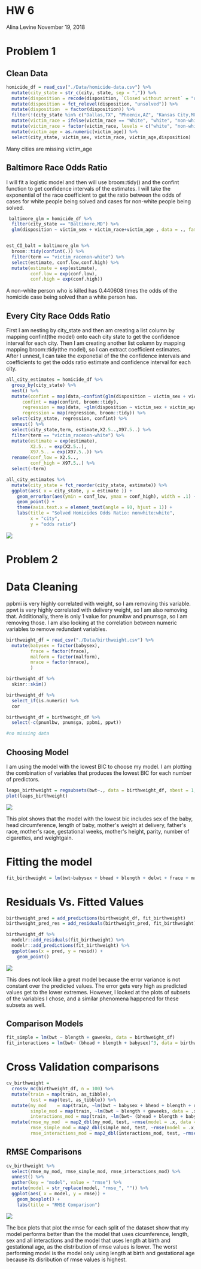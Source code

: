 HW 6
================
Alina Levine
November 19, 2018

Problem 1
=========

Clean Data
----------

``` r
homicide_df = read_csv("./Data/homicide-data.csv") %>%
  mutate(city_state = str_c(city, state, sep = ",")) %>%
  mutate(disposition = recode(disposition, `Closed without arrest` = "unsolved", `Open/No arrest` = "unsolved",    `Closed by arrest` = "solved")) %>%
  mutate(disposition = fct_relevel(disposition, "unsolved")) %>%
  mutate(disposition  = factor(disposition)) %>%
  filter(!(city_state %in% c("Dallas,TX", "Phoenix,AZ", "Kansas City,MO", "Tulsa,AL"))) %>%
  mutate(victim_race = ifelse(victim_race == "White", "white", "non-white")) %>%
  mutate(victim_race = factor(victim_race, levels = c("white", "non-white"))) %>%
  mutate(victim_age = as.numeric(victim_age)) %>%
  select(city_state, victim_sex, victim_race, victim_age,disposition)
```

Many cities are missing victim\_age

Baltimore Race Odds Ratio
-------------------------

I will fit a logistic model and then will use broom::tidy() and the confint function to get confidence intervals of the estimates. I will take the exponential of the race coefficient to get the ratio between the odds of cases for white people being solved and cases for non-white people being solved.

``` r
 baltimore_glm = homicide_df %>%
  filter(city_state == "Baltimore,MD") %>%
  glm(disposition ~ victim_sex + victim_race+victim_age , data = ., family = binomial())


est_CI_balt = baltimore_glm %>%
  broom::tidy(confint(.)) %>%
  filter(term == "victim_racenon-white") %>%
  select(estimate, conf.low,conf.high) %>%
  mutate(estimate = exp(estimate),
         conf.low = exp(conf.low),
         conf.high = exp(conf.high))
```

A non-white person who is killed has 0.440608 times the odds of the homicide case being solved than a white person has.

Every City Race Odds Ratio
--------------------------

First I am nesting by city\_state and then am creating a list column by mapping confint(the model) onto each city state to get the confidence interval for each city. Then I am creating another list column by mapping mapping broom::tidy(the model), so I can extract coefficient estimates. After I unnest, I can take the exponetial of the the confidence intervals and coefficients to get the odds ratio estimate and confidence interval for each city.

``` r
all_city_estimates = homicide_df %>%
  group_by(city_state) %>%
  nest() %>%
  mutate(confint = map(data,~confint(glm(disposition ~ victim_sex + victim_age + victim_race, data = .x, family = binomial()))),
      confint = map(confint, broom::tidy),
      regression = map(data, ~glm(disposition ~ victim_sex + victim_age + victim_race, data = .x, family = binomial())),
      regression = map(regression, broom::tidy)) %>%
  select(city_state, regression, confint) %>%
  unnest() %>%
  select(city_state,term, estimate,X2.5..,X97.5..) %>%
  filter(term == "victim_racenon-white") %>%
  mutate(estimate = exp(estimate),
         X2.5.. = exp(X2.5..),
         X97.5.. = exp(X97.5..)) %>%
  rename(conf_low = X2.5..,
         conf_high = X97.5..) %>%
  select(-term)

all_city_estimates %>%
  mutate(city_state = fct_reorder(city_state, estimate)) %>%
  ggplot(aes( x = city_state, y = estimate )) +
    geom_errorbar(aes(ymin = conf_low, ymax = conf_high), width = .1) +
    geom_point() +
    theme(axis.text.x = element_text(angle = 90, hjust = 1)) +
    labs(title = "Solved Homicides Odds Ratio: nonwhite:white",
         x = "city",
         y = "odds ratio")
```

![](p8105_hw6_al3851_files/figure-markdown_github/all%20city%20odds%20ratio-1.png)

Problem 2
=========

Data Cleaning
=============

ppbmi is very highly correlated with weight, so I am removing this variable. ppwt is very highly correlated with delivery weight, so I am also removing that. Additionally, there is only 1 value for pnumlbw and pnumsga, so I am removing those. I am also looking at the correlation between numeric variables to remove redundant variables.

``` r
birthweight_df = read_csv("./Data/birthweight.csv") %>%
  mutate(babysex = factor(babysex),
         frace = factor(frace),
         malform = factor(malform),
         mrace = factor(mrace),
         )  

birthweight_df %>%
  skimr::skim()

birthweight_df %>%
  select_if(is.numeric) %>%
  cor

birthweight_df = birthweight_df %>%
  select(-c(pnumlbw, pnumsga, ppbmi, ppwt))

#no missing data
```

Choosing Model
--------------

I am using the model with the lowest BIC to choose my model. I am plotting the combination of variables that produces the lowest BIC for each number of predictors.

``` r
leaps_birthweight = regsubsets(bwt~., data = birthweight_df, nbest = 1, nvmax = 16)
plot(leaps_birthweight)
```

![](p8105_hw6_al3851_files/figure-markdown_github/BIC%20criteria-1.png)

This plot shows that the model with the lowest bic includes sex of the baby, head circumference, length of baby, mother's weight at delivery, father's race, mother's race, gestational weeks, mother's height, parity, number of cigarettes, and weightgain.

Fitting the model
=================

``` r
fit_birthweight = lm(bwt~babysex + bhead + blength + delwt + frace + mrace + gaweeks + mheight + wtgain + smoken, data = birthweight_df)
```

Residuals Vs. Fitted Values
===========================

``` r
birthweight_pred = add_predictions(birthweight_df, fit_birthweight)
birthweight_pred_res = add_residuals(birthweight_pred, fit_birthweight)

birthweight_df %>% 
  modelr::add_residuals(fit_birthweight) %>% 
  modelr::add_predictions(fit_birthweight) %>%
  ggplot(aes(x = pred, y = resid)) +
    geom_point()
```

![](p8105_hw6_al3851_files/figure-markdown_github/residuals%20versus%20fitted%20value%20plots-1.png)

This does not look like a great model because the error variance is not constant over the predicted values. The error gets very high as predicted values get to the lower extremes. However, I looked at the plots of subsets of the variables I chose, and a similar phenomena happened for these subsets as well.

Comparison Models
-----------------

``` r
fit_simple = lm(bwt ~ blength + gaweeks, data = birthweight_df)
fit_interactions = lm(bwt~ (bhead + blength + babysex)^3, data = birthweight_df)
```

Cross Validation comparisons
============================

``` r
cv_birthweight = 
  crossv_mc(birthweight_df, n = 100) %>%
  mutate(train = map(train, as_tibble),
         test = map(test, as_tibble)) %>%
  mutate(my_mod    = map(train, ~lm(bwt ~ babysex + bhead + blength + delwt + frace + mrace + gaweeks + mheight + wtgain + smoken, data = .x)),
         simple_mod = map(train, ~lm(bwt ~ blength + gaweeks, data = .x)),
         interactions_mod = map(train, ~lm(bwt~ (bhead + blength + babysex)^3, data = .x))) %>% 
  mutate(rmse_my_mod  = map2_dbl(my_mod, test, ~rmse(model = .x, data = .y)),
         rmse_simple_mod = map2_dbl(simple_mod, test, ~rmse(model = .x, data = .y)),
         rmse_interactions_mod = map2_dbl(interactions_mod, test, ~rmse(model = .x, data = .y)))
```

RMSE Comparisons
----------------

``` r
cv_birthweight %>%
  select(rmse_my_mod, rmse_simple_mod, rmse_interactions_mod) %>%
  unnest() %>%
  gather(key = "model", value = "rmse") %>%
  mutate(model = str_replace(model, "rmse_", "")) %>%
  ggplot(aes( x = model, y = rmse)) +
    geom_boxplot() +
    labs(title = "RMSE Comparison")
```

![](p8105_hw6_al3851_files/figure-markdown_github/compare%20rmse-1.png)

The box plots that plot the rmse for each split of the dataset show that my model performs better than the the model that uses cicumference, length, sex and all interactions and the model that uses length at birth and gestational age, as the distribution of rmse values is lower. The worst performing model is the model only using length at birth and gestational age because its disribution of rmse values is highest.
